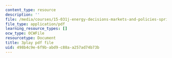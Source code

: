 ```yaml
---
content_type: resource
description: ''
file: /media/courses/15-031j-energy-decisions-markets-and-policies-spring-2012/498b4c9e6f9babd9c88aa257ad74b73b_FaLqAip6A0Q.pdf
file_type: application/pdf
learning_resource_types: []
ocw_type: OCWFile
resourcetype: Document
title: 3play pdf file
uid: 498b4c9e-6f9b-abd9-c88a-a257ad74b73b
---
```

